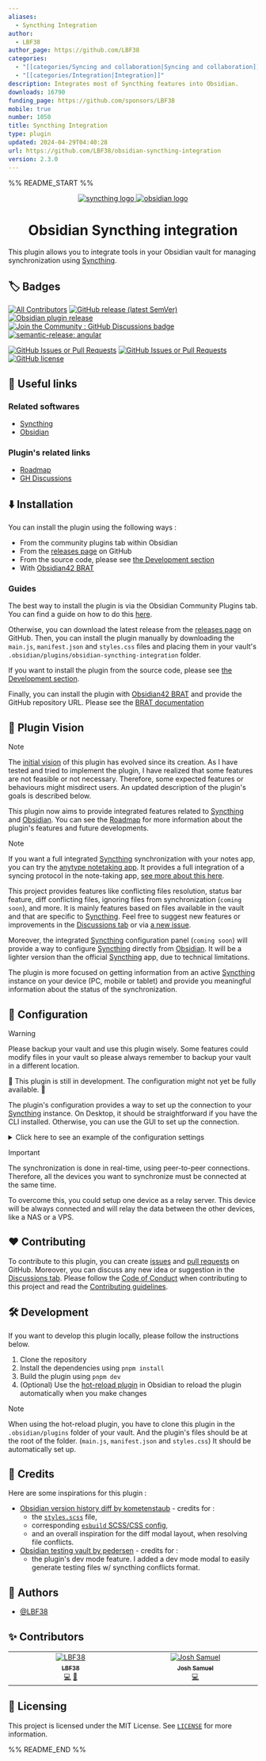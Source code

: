 ```yaml
---
aliases:
  - Syncthing Integration
author:
  - LBF38
author_page: https://github.com/LBF38
categories:
  - "[[categories/Syncing and collaboration|Syncing and collaboration]]"
  - "[[categories/Integration|Integration]]"
description: Integrates most of Syncthing features into Obsidian.
downloads: 16790
funding_page: https://github.com/sponsors/LBF38
mobile: true
number: 1050
title: Syncthing Integration
type: plugin
updated: 2024-04-29T04:40:28
url: https://github.com/LBF38/obsidian-syncthing-integration
version: 2.3.0
---
```


%% README_START %%

<p align=center>
 <a href="https://github.com/lbf38/obsidian-syncthing-integration">
  <img src="assets/syncthing-logo-horizontal.svg" alt="syncthing logo" height=100>
  <img src="assets/obsidian-logo-gradient.svg" alt="obsidian logo" height=100>
 </a>
 <h1 align=center>Obsidian Syncthing integration</h1>
</p>

This plugin allows you to integrate tools in your Obsidian vault for managing synchronization using [Syncthing][syncthing website].

## :label: Badges

<!-- ignore markdownlint rule below -->
<!-- markdownlint-disable MD051 -->
[![All Contributors](https://img.shields.io/github/all-contributors/lbf38/obsidian-syncthing-integration?color=ee8449&style=flat-square)](#✨-contributors)
[![GitHub release (latest SemVer)](https://img.shields.io/github/v/release/lbf38/obsidian-syncthing-integration?logo=github&color=ee8449&style=flat-square)](https://github.com/LBF38/obsidian-syncthing-integration/releases/latest)
[![Obsidian plugin release](https://img.shields.io/badge/Obsidian%20plugin%20release-purple?logo=obsidian&style=flat-square)](https://obsidian.md/plugins?id=syncthing-integration)
[![Join the Community : GitHub Discussions badge](https://img.shields.io/badge/Join%20the%20community-on%20GitHub%20Discussions-blue?style=flat-square)][discussions]
[![semantic-release: angular](https://img.shields.io/badge/semantic--release-angular-e10079?logo=semantic-release&style=flat-square)](https://github.com/semantic-release/semantic-release)

[![GitHub Issues or Pull Requests](https://img.shields.io/github/issues/LBF38/obsidian-syncthing-integration)](https://github.com/LBF38/obsidian-syncthing-integration/issues)
[![GitHub Issues or Pull Requests](https://img.shields.io/github/issues-pr/LBF38/obsidian-syncthing-integration)](https://github.com/LBF38/obsidian-syncthing-integration/pulls)
[![GitHub license](https://img.shields.io/github/license/LBF38/obsidian-syncthing-integration?color=blue&style=flat-square)](./LICENSE)

## :link: Useful links

### Related softwares

- [Syncthing][syncthing website]
- [Obsidian][obsidian website]

### Plugin's related links

- [Roadmap](docs/ROADMAP.md)
- [GH Discussions][discussions]

## :arrow_down: Installation

You can install the plugin using the following ways :

- From the community plugins tab within Obsidian
- From the [releases page](https://github.com/lbf38/obsidian-syncthing-integration/releases) on GitHub
- From the source code, please see [the Development section](#🛠️-development)
- With [Obsidian42 BRAT](https://github.com/TfTHacker/obsidian42-brat)

### Guides

The best way to install the plugin is via the Obsidian Community Plugins tab. You can find a guide on how to do this [here](https://help.obsidian.md/Extending+Obsidian/Community+plugins).

Otherwise, you can download the latest release from the [releases page](https://github.com/lbf38/obsidian-syncthing-integration/releases) on GitHub. Then, you can install the plugin manually by downloading the `main.js`, `manifest.json` and `styles.css` files and placing them in your vault's `.obsidian/plugins/obsidian-syncthing-integration` folder.

If you want to install the plugin from the source code, please see [the Development section](#🛠️-development).

Finally, you can install the plugin with [Obsidian42 BRAT](https://github.com/TfTHacker/obsidian42-brat) and provide the GitHub repository URL. Please see the [BRAT documentation](https://tfthacker.com/Obsidian+Plugins+by+TfTHacker/BRAT+-+Beta+Reviewer's+Auto-update+Tool/Quick+guide+for+using+BRAT)

## :eyes: Plugin Vision

> [!NOTE]
> The [initial vision](docs/initial_vision.md) of this plugin has evolved since its creation. As I have tested and tried to implement the plugin, I have realized that some features are not feasible or not necessary.
> Therefore, some expected features or behaviours might misdirect users. An updated description of the plugin's goals is described below.

This plugin now aims to provide integrated features related to [Syncthing][syncthing website] and [Obsidian][obsidian website]. You can see the [Roadmap](docs/ROADMAP.md) for more information about the plugin's features and future developments.

> [!NOTE]
> If you want a full integrated [Syncthing][syncthing website] synchronization with your notes app, you can try the [anytype notetaking app](https://anytype.io/). It provides a full integration of a syncing protocol in the note-taking app, [see more about this here](https://github.com/anyproto/any-sync).

This project provides features like conflicting files resolution, status bar feature, diff conflicting files, ignoring files from synchronization (`coming soon`), and more.
It is mainly features based on files available in the vault and that are specific to [Syncthing][syncthing website].
Feel free to suggest new features or improvements in the [Discussions tab][discussions] or via [a new issue][issues].

Moreover, the integrated [Syncthing][syncthing website] configuration panel (`coming soon`) will provide a way to configure [Syncthing][syncthing website] directly from [Obsidian][obsidian website]. It will be a lighter version than the official [Syncthing][syncthing website] app, due to technical limitations.

The plugin is more focused on getting information from an active [Syncthing][syncthing website] instance on your device (PC, mobile or tablet) and provide you meaningful information about the status of the synchronization.

## :wrench: Configuration

> [!WARNING]
> Please backup your vault and use this plugin wisely. Some features could modify files in your vault so please always remember to backup your vault in a different location.

:construction: This plugin is still in development. The configuration might not yet be fully available. :construction:

The plugin's configuration provides a way to set up the connection to your [Syncthing][syncthing website] instance.
On Desktop, it should be straightforward if you have the CLI installed. Otherwise, you can use the GUI to set up the connection.

<details>
<summary>Click here to see an example of the configuration settings</summary>

![current Syncthing configuration](https://raw.githubusercontent.com/LBF38/obsidian-syncthing-integration/HEAD/assets/plugin_syncthing_settings.png)

</details>

> [!IMPORTANT]
> The synchronization is done in real-time, using peer-to-peer connections. Therefore, all the devices you want to synchronize must be connected at the same time.
>
> To overcome this, you could setup one device as a relay server. This device will be always connected and will relay the data between the other devices, like a NAS or a VPS.

## :heart: Contributing

To contribute to this plugin, you can create [issues] and [pull requests] on GitHub. Moreover, you can discuss any new idea or suggestion in the [Discussions tab][discussions].
Please follow the [Code of Conduct](.github/CODE_OF_CONDUCT.md) when contributing to this project and read the [Contributing guidelines](.github/CONTRIBUTION.md).

## :hammer_and_wrench: Development

If you want to develop this plugin locally, please follow the instructions below.

1. Clone the repository
2. Install the dependencies using `pnpm install`
3. Build the plugin using `pnpm dev`
4. (Optional) Use the [hot-reload plugin](https://github.com/pjeby/hot-reload) in Obsidian to reload the plugin automatically when you make changes

> [!NOTE]
> When using the hot-reload plugin, you have to clone this plugin in the `.obsidian/plugins` folder of your vault.
> And the plugin's files should be at the root of the folder. (`main.js`, `manifest.json` and `styles.css`)
> It should be automatically set up.

## :clap: Credits

Here are some inspirations for this plugin :

- [Obsidian version history diff by kometenstaub](https://github.com/kometenstaub/obsidian-version-history-diff) - credits for :
  - the [`styles.scss`](src/styles.scss) file,
  - corresponding [`esbuild` SCSS/CSS config](esbuild.config.mjs),
  - and an overall inspiration for the diff modal layout, when resolving file conflicts.
- [Obsidian testing vault by pedersen](https://github.com/pedersen/obsidian-testing-vault) - credits for :
  - the plugin's dev mode feature. I added a dev mode modal to easily generate testing files w/ syncthing conflicts format.

## :busts_in_silhouette: Authors

- [@LBF38](https://github.com/lbf38)

## :sparkles: Contributors

<!-- ALL-CONTRIBUTORS-LIST:START - Do not remove or modify this section -->
<!-- prettier-ignore-start -->
<!-- markdownlint-disable -->
<table>
  <tbody>
    <tr>
      <td align="center" valign="top" width="14.28%"><a href="https://github.com/LBF38"><img src="https://avatars.githubusercontent.com/u/96347823?v=4?s=100" width="100px;" alt="LBF38"/><br /><sub><b>LBF38</b></sub></a><br /><a href="https://github.com/LBF38/obsidian-syncthing-integration/commits?author=LBF38" title="Code">💻</a> <a href="https://github.com/LBF38/obsidian-syncthing-integration/commits?author=LBF38" title="Documentation">📖</a></td>
      <td align="center" valign="top" width="14.28%"><a href="https://github.com/jsamuel1"><img src="https://avatars.githubusercontent.com/u/3156090?v=4?s=100" width="100px;" alt="Josh Samuel"/><br /><sub><b>Josh Samuel</b></sub></a><br /><a href="https://github.com/LBF38/obsidian-syncthing-integration/commits?author=jsamuel1" title="Code">💻</a></td>
    </tr>
  </tbody>
</table>

<!-- markdownlint-restore -->
<!-- prettier-ignore-end -->

<!-- ALL-CONTRIBUTORS-LIST:END -->

## :memo: Licensing

This project is licensed under the MIT License. See [`LICENSE`](LICENSE) for more information.

[issues]: https://github.com/lbf38/obsidian-syncthing-integration/issues/new/choose
[pull requests]: https://github.com/lbf38/obsidian-syncthing-integration/compare
[discussions]: https://github.com/lbf38/obsidian-syncthing-integration/discussions
[syncthing website]: https://syncthing.net/
[obsidian website]: https://obsidian.md/


%% README_END %%
